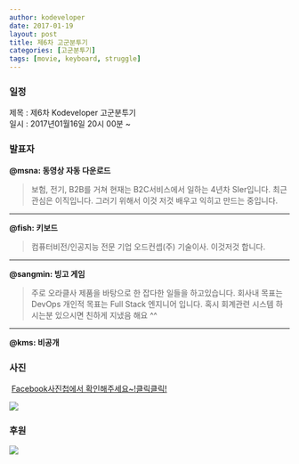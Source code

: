 ```yaml
---
author: kodeveloper
date: 2017-01-19
layout: post
title: 제6차 고군분투기
categories: [고군분투기]
tags: [movie, keyboard, struggle]
---
```


### 일정

제목 : 제6차 Kodeveloper 고군분투기  
일시 : 2017년01월16일 20시 00분 ~

### 발표자

**@msna: 동영상 자동 다운로드**


>보험, 전기, B2B를 거쳐 현재는 B2C서비스에서 일하는 4년차 SIer입니다. 최근 관심은 이직입니다. 그러기 위해서 이것 저것 배우고 익히고 만드는 중입니다.

---

**@fish: 키보드**


>컴퓨터비전/인공지능 전문 기업 오드컨셉(주) 기술이사. 이것저것 합니다.

---

**@sangmin: 빙고 게임**


>주로 오라클사 제품을 바탕으로 한 잡다한 일들을 하고있습니다. 회사내 목표는 DevOps 개인적 목표는 Full Stack 엔지니어 입니다. 혹시 회계관련 시스템 하시는분 있으시면 친하게 지냈음 해요 ^^

---

**@kms: 비공개**


>


### 사진

 [Facebook사진첩에서 확인해주세요~!클릭클릭!](https://www.facebook.com/media/set/?set=oa.1850662478511822&type=3)

![](https://user-images.githubusercontent.com/2956728/52771072-40083800-3078-11e9-8ebb-dab7de52a274.jpg)

### 후원

![](https://user-images.githubusercontent.com/2956728/52771115-60d08d80-3078-11e9-8966-1c23e638c0ed.png)
